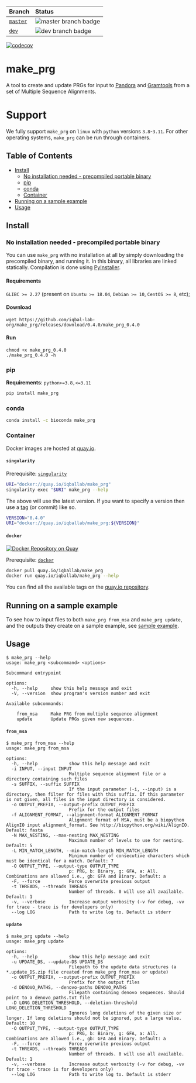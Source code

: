 | Branch             | Status                                                                                                       |
|:-------------------|:-------------------------------------------------------------------------------------------------------------|
| [`master`][master] | ![master branch badge](https://github.com/iqbal-lab-org/make_prg/actions/workflows/ci.yaml/badge.svg)        |
| [`dev`][dev]       | ![dev branch badge](https://github.com/iqbal-lab-org/make_prg/actions/workflows/ci.yaml/badge.svg?branch=dev) |

[master]: https://github.com/iqbal-lab-org/make_prg/tree/master
[dev]: https://github.com/iqbal-lab-org/make_prg/tree/dev

[![codecov](https://codecov.io/github/iqbal-lab-org/make_prg/branch/master/graph/badge.svg?token=6IQSY13MSH)](https://codecov.io/github/iqbal-lab-org/make_prg)

# make_prg

A tool to create and update PRGs for input to [Pandora][pandora] and [Gramtools][gramtools] from a set of 
Multiple Sequence Alignments.

# Support

We fully support `make_prg` on `linux` with `python` versions `3.8`-`3.11`. For other operating systems, `make_prg`
can be run through containers.

[TOC]: #

## Table of Contents
- [Install](#install)
  - [No installation needed - precompiled portable binary](#no-installation-needed---precompiled-portable-binary)
  - [pip](#pip)
  - [conda](#conda)
  - [Container](#container)
- [Running on a sample example](#running-on-a-sample-example)
- [Usage](#usage)

## Install

### No installation needed - precompiled portable binary

You can use `make_prg` with no installation at all by simply downloading the precompiled binary, and running it.
In this binary, all libraries are linked statically. Compilation is done using [PyInstaller](https://github.com/pyinstaller/pyinstaller).

#### Requirements
`GLIBC >= 2.27` (present on `Ubuntu >= 18.04`, `Debian >= 10`, `CentOS >= 8`, etc);

#### Download
```
wget https://github.com/iqbal-lab-org/make_prg/releases/download/0.4.0/make_prg_0.4.0
```

#### Run
```
chmod +x make_prg_0.4.0
./make_prg_0.4.0 -h
```

### pip

**Requirements**: `python>=3.8,<=3.11`

```sh
pip install make_prg
```

### conda

```sh
conda install -c bioconda make_prg
```

### Container

Docker images are hosted at [quay.io].

#### `singularity`

Prerequisite: [`singularity`][singularity]

```sh
URI="docker://quay.io/iqballab/make_prg"
singularity exec "$URI" make_prg --help
```

The above will use the latest version. If you want to specify a version then use a
[tag][quay.io] (or commit) like so.

```sh
VERSION="0.4.0"
URI="docker://quay.io/iqballab/make_prg:${VERSION}"
```

#### `docker`

[![Docker Repository on Quay](https://quay.io/repository/iqballab/make_prg/status "Docker Repository on Quay")](https://quay.io/repository/iqballab/make_prg)

Prerequisite: [`docker`][docker]

```sh
docker pull quay.io/iqballab/make_prg
docker run quay.io/iqballab/make_prg --help
```

You can find all the available tags on the [quay.io repository][quay.io].

## Running on a sample example

To see how to input files to both `make_prg from_msa` and `make_prg update`, and the outputs
they create on a sample example, see [sample example](sample_example).

## Usage

```
$ make_prg --help
usage: make_prg <subcommand> <options>

Subcommand entrypoint

options:
  -h, --help     show this help message and exit
  -V, --version  show program's version number and exit

Available subcommands:
  
    from_msa     Make PRG from multiple sequence alignment
    update       Update PRGs given new sequences.
```

#### `from_msa`

```
$ make_prg from_msa --help
usage: make_prg from_msa

options:
  -h, --help            show this help message and exit
  -i INPUT, --input INPUT
                        Multiple sequence alignment file or a directory containing such files
  -s SUFFIX, --suffix SUFFIX
                        If the input parameter (-i, --input) is a directory, then filter for files with this suffix. If this parameter is not given, all files in the input directory is considered.
  -o OUTPUT_PREFIX, --output-prefix OUTPUT_PREFIX
                        Prefix for the output files
  -f ALIGNMENT_FORMAT, --alignment-format ALIGNMENT_FORMAT
                        Alignment format of MSA, must be a biopython AlignIO input alignment_format. See http://biopython.org/wiki/AlignIO. Default: fasta
  -N MAX_NESTING, --max-nesting MAX_NESTING
                        Maximum number of levels to use for nesting. Default: 5
  -L MIN_MATCH_LENGTH, --min-match-length MIN_MATCH_LENGTH
                        Minimum number of consecutive characters which must be identical for a match. Default: 7
  -O OUTPUT_TYPE, --output-type OUTPUT_TYPE
                        p: PRG, b: Binary, g: GFA, a: All. Combinations are allowed i.e., gb: GFA and Binary. Default: a
  -F, --force           Force overwrite previous output
  -t THREADS, --threads THREADS
                        Number of threads. 0 will use all available. Default: 1
  -v, --verbose         Increase output verbosity (-v for debug, -vv for trace - trace is for developers only)
  --log LOG             Path to write log to. Default is stderr
```

#### `update`

```
$ make_prg update --help
usage: make_prg update

options:
  -h, --help            show this help message and exit
  -u UPDATE_DS, --update-DS UPDATE_DS
                        Filepath to the update data structures (a *.update_DS.zip file created from make_prg from_msa or update)
  -o OUTPUT_PREFIX, --output-prefix OUTPUT_PREFIX
                        Prefix for the output files
  -d DENOVO_PATHS, --denovo-paths DENOVO_PATHS
                        Filepath containing denovo sequences. Should point to a denovo_paths.txt file
  -D LONG_DELETION_THRESHOLD, --deletion-threshold LONG_DELETION_THRESHOLD
                        Ignores long deletions of the given size or longer. If long deletions should not be ignored, put a large value. Default: 10
  -O OUTPUT_TYPE, --output-type OUTPUT_TYPE
                        p: PRG, b: Binary, g: GFA, a: All. Combinations are allowed i.e., gb: GFA and Binary. Default: a
  -F, --force           Force overwrite previous output
  -t THREADS, --threads THREADS
                        Number of threads. 0 will use all available. Default: 1
  -v, --verbose         Increase output verbosity (-v for debug, -vv for trace - trace is for developers only)
  --log LOG             Path to write log to. Default is stderr
```

[pandora]: https://github.com/rmcolq/pandora
[gramtools]: https://github.com/iqbal-lab-org/gramtools/
[docker]: https://docs.docker.com/v17.12/install/
[quay.io]: https://quay.io/repository/iqballab/make_prg
[singularity]: https://sylabs.io/guides/3.4/user-guide/quick_start.html#quick-installation-steps